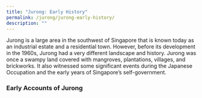 ```yaml
---
title: "Jurong: Early History"
permalink: /jurong/jurong-early-history/
description: ""
---
```

Jurong is a large area in the southwest of Singapore that is known today as an industrial estate and a residential town. However, before its development in the 1960s, Jurong had a very different landscape and history. Jurong was once a swampy land covered with mangroves, plantations, villages, and brickworks. It also witnessed some significant events during the Japanese Occupation and the early years of Singapore’s self-government.

### **Early Accounts of Jurong**

